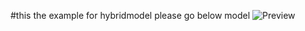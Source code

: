 

#this the example for hybridmodel please go below model
![Preview](./pics/mypic2023-07/k8s01.png )
